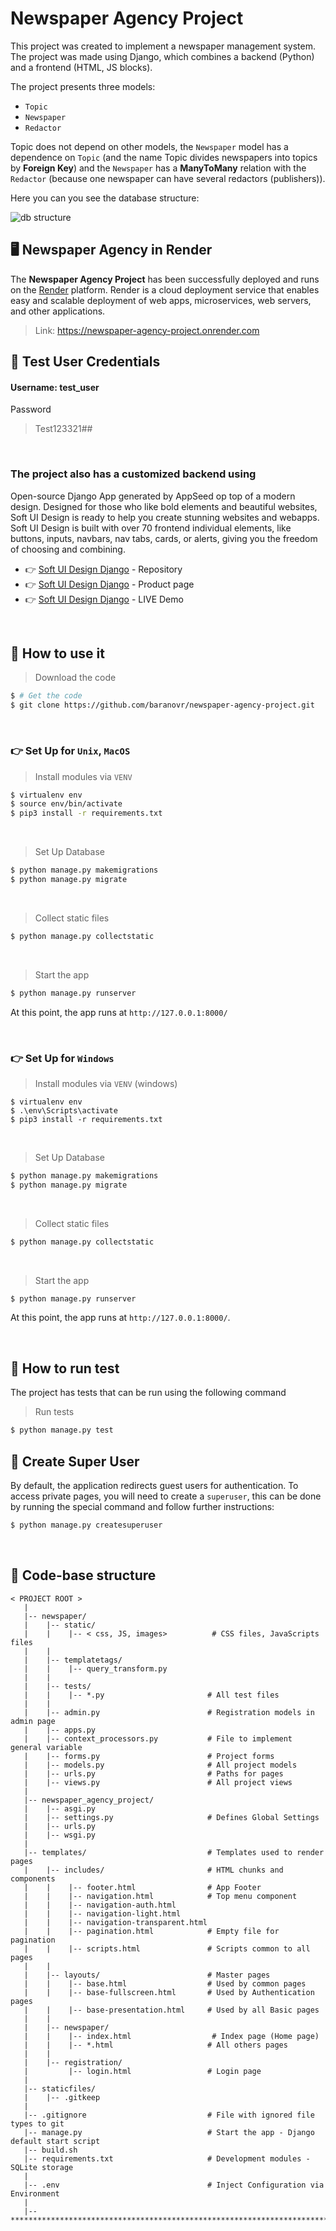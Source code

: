 # Newspaper Agency Project

This project was created to implement a newspaper management system. The project was made using Django, which combines a backend (Python) and a frontend (HTML, JS blocks).
<br>

The project presents three models:
- `Topic`
- `Newspaper`
- `Redactor`

Topic does not depend on other models, the `Newspaper` model has a dependence on `Topic` 
(and the name Topic divides newspapers into topics by **Foreign Key**) and the `Newspaper` has a **ManyToMany** relation with the `Redactor` 
(because one newspaper can have several redactors (publishers)).
<br>

Here you can you see the database structure:

![db structure](https://github.com/baranovr/newspaper-agency-project/assets/138402384/c8f7503d-9430-499c-9727-c9fbe4a8f174)

<h2>🖥 Newspaper Agency in Render</h2>

The **Newspaper Agency Project** has been successfully deployed and runs on the [Render](https://dashboard.render.com/web/srv-cnd30tv109ks738qpif0) platform. 
Render is a cloud deployment service that enables easy and scalable deployment of web apps, microservices, web servers, and other applications.
> Link: https://newspaper-agency-project.onrender.com

<h2>🤵 Test User Credentials</h2>

<h4>Username: test_user</h4>

Password
> Test123321##

<br>

<h3>The project also has a customized backend using </h3>
Open-source Django App generated by AppSeed op top of a modern design. Designed for those who like bold elements and beautiful websites, Soft UI Design is ready to help you create stunning websites and webapps. Soft UI Design is built with over 70 frontend individual elements, like buttons, inputs, navbars, nav tabs, cards, or alerts, giving you the freedom of choosing and combining.

- 👉 [Soft UI Design Django](https://github.com/app-generator/django-soft-ui-design/) - Repository
- 👉 [Soft UI Design Django](https://appseed.us/product/soft-ui-design/django/) - Product page
- 👉 [Soft UI Design Django](https://django-soft-ui-free.appseed-srv1.com/) - LIVE Demo

<br>

## 📰 How to use it <br>
> Download the code

```bash
$ # Get the code
$ git clone https://github.com/baranovr/newspaper-agency-project.git
```

<br>

### 👉 Set Up for `Unix`, `MacOS` 

> Install modules via `VENV`  

```bash
$ virtualenv env
$ source env/bin/activate
$ pip3 install -r requirements.txt
```

<br />

> Set Up Database

```bash
$ python manage.py makemigrations
$ python manage.py migrate
```
<br />

> Collect static files

```bash
$ python manage.py collectstatic
```
<br />

> Start the app

```bash
$ python manage.py runserver
```
At this point, the app runs at `http://127.0.0.1:8000/`

<br />

### 👉 Set Up for `Windows` 

> Install modules via `VENV` (windows) 

```
$ virtualenv env
$ .\env\Scripts\activate
$ pip3 install -r requirements.txt
```

<br />

> Set Up Database

```bash
$ python manage.py makemigrations
$ python manage.py migrate
```

<br />


> Collect static files

```bash
$ python manage.py collectstatic
```
<br />

> Start the app

```bash
$ python manage.py runserver
```

At this point, the app runs at `http://127.0.0.1:8000/`. 

<br />

## 📄 How to run test

The project has tests that can be run using the following command

> Run tests

```bash
$ python manage.py test
```
## 👤 Create Super User

By default, the application redirects guest users for authentication. 
To access private pages, you will need to create a `superuser`, this can be done by running the special command and follow further instructions:

```bash
$ python manage.py createsuperuser
```

<br />

## 📂 Code-base structure
```angular2html
< PROJECT ROOT >
   |
   |-- newspaper/  
   |    |-- static/
   |    |    |-- < css, JS, images>          # CSS files, JavaScripts files
   |    |
   |    |-- templatetags/
   |    |    |-- query_transform.py
   |    |
   |    |-- tests/
   |    |    |-- *.py                       # All test files
   |    |
   |    |-- admin.py                        # Registration models in admin page 
   |    |-- apps.py
   |    |-- context_processors.py           # File to implement general variable
   |    |-- forms.py                        # Project forms
   |    |-- models.py                       # All project models
   |    |-- urls.py                         # Paths for pages
   |    |-- views.py                        # All project views
   |
   |-- newspaper_agency_project/
   |    |-- asgi.py
   |    |-- settings.py                     # Defines Global Settings
   |    |-- urls.py
   |    |-- wsgi.py
   |    
   |-- templates/                           # Templates used to render pages
   |    |-- includes/                       # HTML chunks and components
   |    |    |-- footer.html                # App Footer
   |    |    |-- navigation.html            # Top menu component
   |    |    |-- navigation-auth.html
   |    |    |-- navigation-light.html
   |    |    |-- navigation-transparent.html
   |    |    |-- pagination.html            # Empty file for pagination
   |    |    |-- scripts.html               # Scripts common to all pages
   |    |    
   |    |-- layouts/                        # Master pages
   |    |    |-- base.html                  # Used by common pages
   |    |    |-- base-fullscreen.html       # Used by Authentication pages
   |    |    |-- base-presentation.html     # Used by all Basic pages
   |    |
   |    |-- newspaper/
   |    |    |-- index.html                  # Index page (Home page)
   |    |    |-- *.html                     # All others pages
   |    |
   |    |-- registration/
   |         |-- login.html                 # Login page
   |
   |-- staticfiles/
   |    |-- .gitkeep
   |
   |-- .gitignore                           # File with ignored file types to git
   |-- manage.py                            # Start the app - Django default start script
   |-- build.sh
   |-- requirements.txt                     # Development modules - SQLite storage
   |
   |-- .env                                 # Inject Configuration via Environment
   |
   |-- ************************************************************************
```
